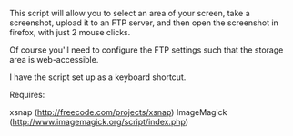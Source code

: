This script will allow you to select an area of your screen, take a screenshot, upload it to an FTP server, and then open the screenshot in firefox, with just 2 mouse clicks.

Of course you'll need to configure the FTP settings such that the storage area is web-accessible.

I have the script set up as a keyboard shortcut.

Requires:

xsnap (http://freecode.com/projects/xsnap)
ImageMagick (http://www.imagemagick.org/script/index.php)
